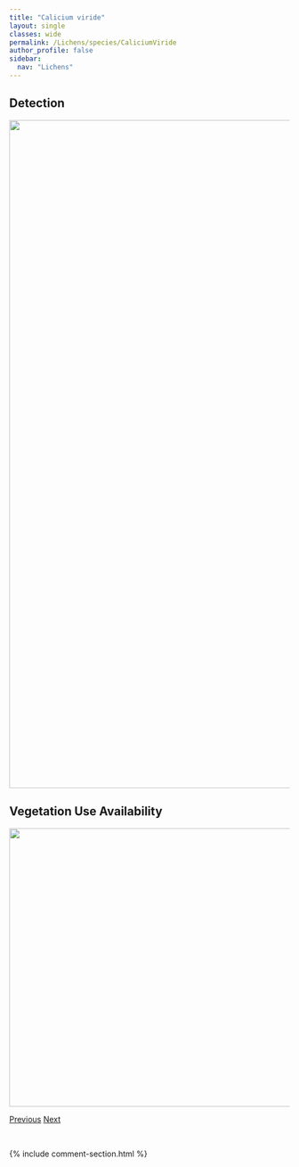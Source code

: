 ```yaml
---
title: "Calicium viride"
layout: single
classes: wide
permalink: /Lichens/species/CaliciumViride
author_profile: false
sidebar:
  nav: "Lichens"
---
```


<h2>Detection</h2>

<a href="https://drive.google.com/uc?export=view&id=1jXXcjd2GsDfpcAi7LMXQNHPB081hxqIF">
<img src="https://drive.google.com/uc?export=view&id=1jXXcjd2GsDfpcAi7LMXQNHPB081hxqIF" height = "1200" width = "800">
</a>


<h2>Vegetation Use Availability</h2>

<a href="https://drive.google.com/uc?export=view&id=1XVnSWw4cA5cVOIxrKg-bmbQ_aqk_siUG">
<img src="https://drive.google.com/uc?export=view&id=1XVnSWw4cA5cVOIxrKg-bmbQ_aqk_siUG" height = "500" width = "1000">
</a>


<a href="/DevelopmentWebsite/Lichens/species/CaliciumTrachylioides" class="pagination--pager" title="Calicium trachylioides">Previous</a> <a href="/DevelopmentWebsite/Lichens/species/CaloplacaLobulata" class="pagination--pager" title="Caloplaca lobulata">Next</a>

<p>&nbsp;</p>

{% include comment-section.html %}
